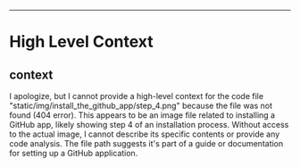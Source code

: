 

  ---
# High Level Context
## context
I apologize, but I cannot provide a high-level context for the code file "static/img/install_the_github_app/step_4.png" because the file was not found (404 error). This appears to be an image file related to installing a GitHub app, likely showing step 4 of an installation process. Without access to the actual image, I cannot describe its specific contents or provide any code analysis. The file path suggests it's part of a guide or documentation for setting up a GitHub application.

  